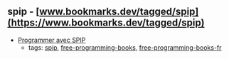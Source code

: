spip - [www.bookmarks.dev/tagged/spip](https://www.bookmarks.dev/tagged/spip)
---
* [Programmer avec SPIP](http://programmer.spip.net)
    * tags: [spip](../tagged/spip.md), [free-programming-books](../tagged/free-programming-books.md), [free-programming-books-fr](../tagged/free-programming-books-fr.md)

